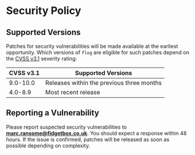 # Security Policy

## Supported Versions

Patches for security vulnerabilities will be made available at the earliest opportunity. Which versions of `flog` are eligible for such patches depend on the [CVSS v3.1](https://www.first.org/cvss/v3-1/) severity rating:

| CVSS v3.1 | Supported Versions                        |
| --------- | ----------------------------------------- |
| 9.0-10.0  | Releases within the previous three months |
| 4.0-8.9   | Most recent release                       |

## Reporting a Vulnerability

Please report suspected security vulnerabilities to **[marc.ransome@fidgetbox.co.uk](mailto:marc.ransome@fidgetbox.co.uk)**. You should expect a response within 48 hours. If the issue is confirmed, patches will be released as soon as possible depending on complexity.
